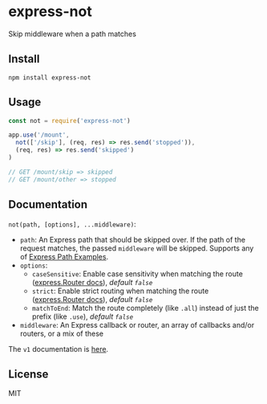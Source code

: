 # express-not
Skip middleware when a path matches

## Install
`npm install express-not`

## Usage
```javascript
const not = require('express-not')

app.use('/mount',
  not(['/skip'], (req, res) => res.send('stopped')),
  (req, res) => res.send('skipped')
)

// GET /mount/skip => skipped
// GET /mount/other => stopped
```

## Documentation
`not(path, [options], ...middleware)`:
* `path`: An Express path that should be skipped over. If the path of the request matches, the passed `middleware` will be skipped. Supports any of [Express Path Examples](https://expressjs.com/en/api.html#path-examples).
* `options`:
  * `caseSensitive`: Enable case sensitivity when matching the route ([express.Router docs](https://expressjs.com/en/api.html#express.router)),
  _default `false`_
  * `strict`: Enable strict routing when matching the route ([express.Router docs](https://expressjs.com/en/api.html#express.router)),
  _default `false`_
  * `matchToEnd`: Match the route completely (like `.all`) instead of just the prefix (like `.use`),
  _default `false`_
* `middleware`: An Express callback or router, an array of callbacks and/or routers, or a mix of these

The `v1` documentation is [here](https://github.com/mhassan1/express-not/blob/dd8ffb05411d70e56dba906df7c5dcd9e914d09c/README.md).

## License
MIT
